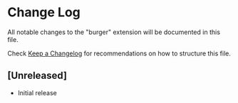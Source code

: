 # Change Log

All notable changes to the "burger" extension will be documented in this file.

Check [Keep a Changelog](http://keepachangelog.com/) for recommendations on how to structure this file.

## [Unreleased]

- Initial release